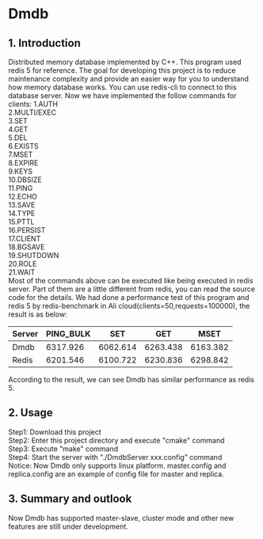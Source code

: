 # Dmdb
## 1. Introduction
Distributed memory database implemented by C++. This program used redis 5 for reference.
The goal for developing this project is to reduce maintenance complexity and provide an
easier way for you to understand how memory database works. You can use redis-cli to 
connect to this database server. Now we have implemented the follow commands for clients:
1.AUTH  
2.MULTI/EXEC  
3.SET  
4.GET  
5.DEL  
6.EXISTS  
7.MSET  
8.EXPIRE  
9.KEYS  
10.DBSIZE  
11.PING  
12.ECHO  
13.SAVE  
14.TYPE  
15.PTTL  
16.PERSIST  
17.CLIENT  
18.BGSAVE  
19.SHUTDOWN  
20.ROLE  
21.WAIT  
Most of the commands above can be executed like being executed in redis server. Part of them
are a little different from redis, you can read the source code for the details. We had done
a performance test of this program and redis 5 by redis-benchmark in Ali cloud(clients=50,requests=100000), the result is as below: 

Server| PING_BULK | SET      | GET      | MSET
------|-----------|----------|----------|---------
Dmdb  | 6317.926  | 6062.614 | 6263.438 | 6163.382
Redis | 6201.546  | 6100.722 | 6230.836 | 6298.842

According to the result, we can see Dmdb has similar performance as redis 5.

## 2. Usage
Step1: Download this project  
Step2: Enter this project directory and execute "cmake" command  
Step3: Execute "make" command  
Step4: Start the server with "./DmdbServer xxx.config" command  
Notice: Now Dmdb only supports linux platform. master.config and replica.config are an example
of config file for master and replica. 

## 3. Summary and outlook
Now Dmdb has supported master-slave, cluster mode and other new features are still under development.  


